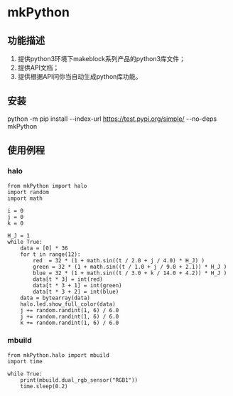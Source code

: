 # mkPython #

## 功能描述 ## 

1. 提供python3环境下makeblock系列产品的python3库文件；
2. 提供API文档；
3. 提供根据API问你当自动生成python库功能。

## 安装 ## 
python -m pip install --index-url https://test.pypi.org/simple/ --no-deps mkPython

## 使用例程 ##
### halo ###

```
from mkPython import halo
import random
import math

i = 0
j = 0
k = 0

H_J = 1
while True:
	data = [0] * 36
	for t in range(12):
		red  = 32 * (1 + math.sin((t / 2.0 + j / 4.0) * H_J) )
		green = 32 * (1 + math.sin((t / 1.0 + j / 9.0 + 2.1)) * H_J )
		blue = 32 * (1 + math.sin((t / 3.0 + k / 14.0 + 4.2)) * H_J )
		data[t * 3] = int(red)
		data[t * 3 + 1] = int(green)
		data[t * 3 + 2] = int(blue)
	data = bytearray(data)
	halo.led.show_full_color(data)
	j += random.randint(1, 6) / 6.0
	j += random.randint(1, 6) / 6.0
	k += random.randint(1, 6) / 6.0
```


### mbuild ###
```
from mkPython.halo import mbuild
import time

while True:
	print(mbuild.dual_rgb_sensor("RGB1"))
	time.sleep(0.2)
```
